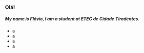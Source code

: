 ### Olá!

##### My name is Flávio, I am a student at ETEC de Cidade Tiradentes.

<ul><li>a</li><li>a</li><li>a</li><li>a</li></ul>

<!--
**F-programmer/F-programmer** is a ✨ _special_ ✨ repository because its `README.md` (this file) appears on your GitHub profile.

Here are some ideas to get you started:

- 🔭 I’m currently working on ...
- 🌱 I’m currently learning ...
- 👯 I’m looking to collaborate on ...
- 🤔 I’m looking for help with ...
- 💬 Ask me about ...
- 📫 How to reach me: ...
- 😄 Pronouns: ...
- ⚡ Fun fact: ...
- 👋
-->
